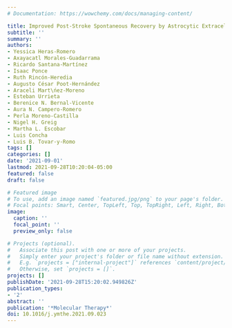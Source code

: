 ```yaml
---
# Documentation: https://wowchemy.com/docs/managing-content/

title: Improved Post-Stroke Spontaneous Recovery by Astrocytic Extracellular Vesicles
subtitle: ''
summary: ''
authors:
- Yessica Heras-Romero
- Axayacatl Morales-Guadarrama
- Ricardo Santana-Martínez
- Isaac Ponce
- Ruth Rincón-Heredia
- Augusto César Poot-Hernández
- Araceli Mart\ńez-Moreno
- Esteban Urrieta
- Berenice N. Bernal-Vicente
- Aura N. Campero-Romero
- Perla Moreno-Castilla
- Nigel H. Greig
- Martha L. Escobar
- Luis Concha
- Luis B. Tovar-y-Romo
tags: []
categories: []
date: '2021-09-01'
lastmod: 2021-09-28T10:20:04-05:00
featured: false
draft: false

# Featured image
# To use, add an image named `featured.jpg/png` to your page's folder.
# Focal points: Smart, Center, TopLeft, Top, TopRight, Left, Right, BottomLeft, Bottom, BottomRight.
image:
  caption: ''
  focal_point: ''
  preview_only: false

# Projects (optional).
#   Associate this post with one or more of your projects.
#   Simply enter your project's folder or file name without extension.
#   E.g. `projects = ["internal-project"]` references `content/project/deep-learning/index.md`.
#   Otherwise, set `projects = []`.
projects: []
publishDate: '2021-09-28T15:20:02.949826Z'
publication_types:
- '2'
abstract: ''
publication: '*Molecular Therapy*'
doi: 10.1016/j.ymthe.2021.09.023
---
```

